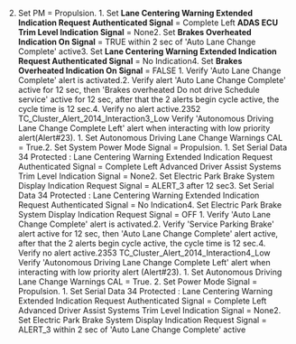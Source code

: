 2. Set PM = Propulsion. 1. Set **Lane Centering Warning Extended Indication Request Authenticated Signal** = Complete Left **ADAS ECU Trim Level Indication Signal** = None2. Set **Brakes Overheated Indication On Signal** = TRUE within 2 sec of 'Auto Lane Change Complete' active3. Set **Lane Centering Warning Extended Indication Request Authenticated Signal** = No Indication4. Set **Brakes Overheated Indication On Signal** = FALSE 1. Verify 'Auto Lane Change Complete' alert is activated.2. Verify alert 'Auto Lane Change Complete' active for 12 sec, then 'Brakes overheated Do not drive Schedule service' active for 12 sec, after that the 2 alerts begin cycle active, the cycle time is 12 sec.4. Verify no alert active.2352 TC_Cluster_Alert_2014_Interaction3_Low Verify 'Autonomous Driving Lane Change Complete Left' alert when interacting with low priority alert(Alert#23). 1. Set Autonomous Driving Lane Change Warnings CAL = True.2. Set System Power Mode Signal = Propulsion. 1. Set Serial Data 34 Protected : Lane Centering Warning Extended Indication Request Authenticated Signal = Complete Left Advanced Driver Assist Systems Trim Level Indication Signal = None2. Set Electric Park Brake System Display Indication Request Signal = ALERT_3 after 12 sec3. Set Serial Data 34 Protected : Lane Centering Warning Extended Indication Request Authenticated Signal = No Indication4. Set Electric Park Brake System Display Indication Request Signal = OFF 1. Verify 'Auto Lane Change Complete' alert is activated.2. Verify 'Service Parking Brake' alert active for 12 sec, then 'Auto Lane Change Complete' alert active, after that the 2 alerts begin cycle active, the cycle time is 12 sec.4. Verify no alert active.2353 TC_Cluster_Alert_2014_Interaction4_Low Verify 'Autonomous Driving Lane Change Complete Left' alert when interacting with low priority alert (Alert#23). 1. Set Autonomous Driving Lane Change Warnings CAL = True. 2. Set Power Mode Signal = Propulsion. 1. Set Serial Data 34 Protected : Lane Centering Warning Extended Indication Request Authenticated Signal = Complete Left Advanced Driver Assist Systems Trim Level Indication Signal = None2. Set Electric Park Brake System Display Indication Request Signal = ALERT_3 within 2 sec of 'Auto Lane Change Complete' active
